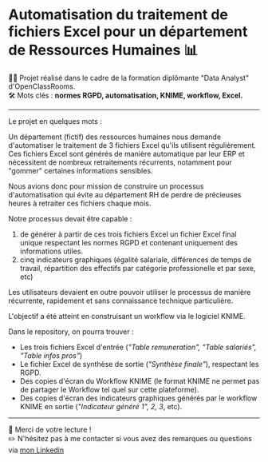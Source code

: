 # Automatisation du traitement de fichiers Excel pour un département de Ressources Humaines 📊

👨‍🎓 Projet réalisé dans le cadre de la formation diplômante "Data Analyst" d'OpenClassRooms.
<br>🛠 Mots clés : **normes RGPD, automatisation, KNIME, workflow, Excel.**

---

Le projet en quelques mots :

Un département (fictif) des ressources humaines nous demande d'automatiser le traitement de 3 fichiers Excel qu'ils utilisent régulièrement.
Ces fichiers Excel sont générés de manière automatique par leur ERP et nécessitent de nombreux retraitements récurrents, notamment pour "gommer" certaines informations sensibles.

Nous avions donc pour mission de construire un processus d'automatisation qui évite au département RH de perdre de précieuses heures à retraiter ces fichiers chaque mois.

Notre processus devait être capable :
  1) de générer à partir de ces trois fichiers Excel un fichier Excel final unique respectant les normes RGPD et contenant uniquement des informations utiles.
  2) cinq indicateurs graphiques (égalité salariale, différences de temps de travail, répartition des effectifs par catégorie professionelle et par sexe, etc) 

Les utilisateurs devaient en outre pouvoir utiliser le processus de manière récurrente, rapidement et sans connaissance technique particulière.

L'objectif a été atteint en construisant un workflow via le logiciel KNIME.

Dans le repository, on pourra trouver :
- Les trois fichiers Excel d'entrée (*"Table remuneration", "Table salariés", "Table infos pros"*)
- Le fichier Excel de synthèse de sortie (*"Synthèse finale"*), respectant les RGPD.
- Des copies d'écran du Workflow KNIME (le format KNIME ne permet pas de partager le Workflow tel quel sur cette plateforme).
- Des copies d'écran des indicateurs graphiques générés par le workflow KNIME en sortie (*"Indicateur généré 1", 2, 3*, etc).

---

👋 Merci de votre lecture !<br>
✏️ N'hésitez pas à me contacter si vous avez des remarques ou questions via [mon Linkedin](https://www.linkedin.com/in/florian-thouraud)
